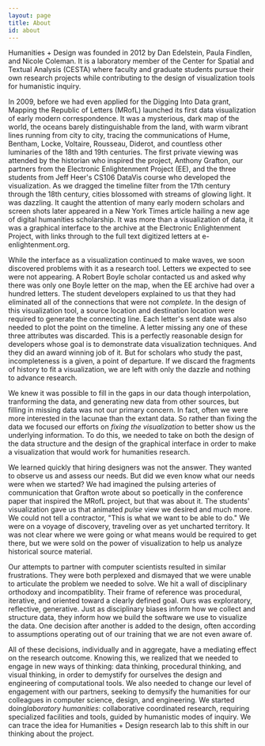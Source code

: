 ```yaml
---
layout: page
title: About
id: about
---
```


Humanities + Design was founded in 2012 by Dan Edelstein, Paula Findlen, and Nicole Coleman. It is a laboratory member of the Center for Spatial and Textual Analysis (CESTA) where faculty and graduate students pursue their own research projects while contributing to the design of visualization tools for humanistic inquiry.

In 2009, before we had even applied for the Digging Into Data grant, Mapping the Republic of Letters (MRofL) launched its first data visualization of early modern correspondence. It was a  mysterious, dark map of the world, the oceans barely distinguishable from the land, with warm vibrant lines running from city to city, tracing the communications of Hume, Bentham, Locke, Voltaire, Rousseau, Diderot, and countless other luminaries of the 18th and 19th centuries. The first private viewing was attended by the historian who inspired the project, Anthony Grafton, our partners from the Electronic Enlightenment Project (EE), and the three students from Jeff Heer's CS106 DataVis course who developed the visualization. As we dragged the timeline filter from the 17th century through the 18th century, cities blossomed with streams of glowing light. It was dazzling. It caught the attention of many early modern scholars and screen shots later appeared in a New York Times article hailing a new age of digital humanities scholarship. It was more than a visualization of data, it was a graphical interface to the archive at the Electronic Enlightenment Project, with links through to the full text digitized letters at e-enlightenment.org.

While the interface as a visualization continued to make waves, we soon discovered problems with it as a research tool. Letters we expected to see were not appearing. A Robert Boyle scholar contacted us and asked why there was only one Boyle letter on the map, when the EE archive had over a hundred letters. The student developers explained to us that they had eliminated all of the connections that were not *complete*. In the design of this visualization tool, a source location and destination location were required to generate the connecting line. Each letter's sent date was also needed to plot the point on the timeline. A letter missing any one of these three attributes was discarded. This is a perfectly reasonable design for developers whose goal is to demonstrate data visualization techniques. And they did an award winning job of it. But for scholars who study the past, incompleteness is a given, a point of departure. If we discard the fragments of history to fit a visualization, we are left with only the dazzle and nothing to advance research.

We knew it was possible to fill in the gaps in our data though interpolation, tranforming the data, and generating new data from other sources, but filling in missing data was not our primary concern. In fact, often we were more interested in the lacunae than the extant data. So rather than fixing the data we focused our efforts on *fixing the visualization* to better show us the underlying information. To do this, we needed to take on both the design of the data structure and the design of the graphical interface in order to make a visualization that would work for humanities research. 

We learned quickly that hiring designers was not the answer. They wanted to observe us and assess our needs. But did we even know what our needs were when we started? We had imagined the pulsing arteries of communication that Grafton wrote about so poetically in the conference paper that inspired the MRofL project, but that was about it. The students' visualization gave us that animated *pulse* view we desired and much more. We could not tell a contractor, "This is what we want to be able to do."  We were on a voyage of discovery, traveling over as yet uncharted territory. It was not clear where we were going or what means would be required to get there, but we were sold on the power of visualization to help us analyze historical source material.

Our attempts to partner with computer scientists resulted in similar frustrations. They were both perplexed and dismayed that we were unable to articulate the problem we needed to solve. We hit a wall of disciplinary orthodoxy and incompatiblity. Their frame of reference was procedural, iterative, and oriented toward a clearly defined goal. Ours was exploratory, reflective, generative. Just as disciplinary biases inform how we collect and structure data, they inform how we build the software we use to visualize the data. One decision after another is added to the design, often according to assumptions operating out of our training that we are not even aware of. 

All of these decisions, individually and in aggregate, have a mediating effect on the research outcome. Knowing this, we realized that we needed to  engage in new ways of thinking: data thinking, procedural thinking, and visual thinking, in order to demystify for ourselves the design and engineering of computational tools. We also needed to change our level of engagement with our partners, seeking to demysify the humanities for our colleagues in computer science, design, and engineering. We started doing*laboratory humanities*: collaborative coordinated research, requiring specialized facilities and tools, guided by humanistic modes of inquiry. We can trace the idea for Humanities + Design research lab to this shift in our thinking about the project.


